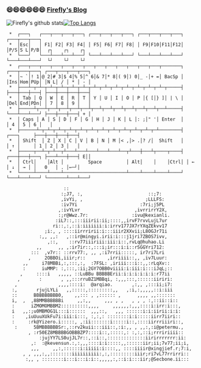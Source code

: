 <!--### Hello world 👋-->

### 😄😄😄😄😄😄 <a href="http://write.blog.csdn.net/https://sourcegraph.com/github.com/Fierygit/notepad/-/blob/README.md" target="_blank">Firefly's Blog</a>

![Firefly's github stats](https://github-readme-stats.vercel.app/api?username=Fierygit&show_icons=true&theme=radical)[![Top Langs](https://github-readme-stats.vercel.app/api/top-langs/?username=Fierygit&layout=compact)](https://github.com/anuraghazra/github-readme-stats)


```
 *  ┌───┐   ┌───┬───┬───┬───┐ ┌───┬───┬───┬───┐ ┌───┬───┬───┬───┐ ┌───┬───┬───┐
 *  │Esc│   │ F1│ F2│ F3│ F4│ │ F5│ F6│ F7│ F8│ │ F9│F10│F11│F12│ │P/S│S L│P/B│  ┌┐    ┌┐    ┌┐
 *  └───┘   └───┴───┴───┴───┘ └───┴───┴───┴───┘ └───┴───┴───┴───┘ └───┴───┴───┘  └┘    └┘    └┘
 *  ┌───┬───┬───┬───┬───┬───┬───┬───┬───┬───┬───┬───┬───┬───────┐ ┌───┬───┬───┐ ┌───┬───┬───┬───┐
 *  │~ `│! 1│@ 2│# 3│$ 4│% 5│^ 6│& 7│* 8│( 9│) 0│_ -│+ =│ BacSp │ │Ins│Hom│PUp│ │N L│ / │ * │ - │
 *  ├───┴─┬─┴─┬─┴─┬─┴─┬─┴─┬─┴─┬─┴─┬─┴─┬─┴─┬─┴─┬─┴─┬─┴─┬─┴─┬─────┤ ├───┼───┼───┤ ├───┼───┼───┼───┤
 *  │ Tab │ Q │ W │ E │ R │ T │ Y │ U │ I │ O │ P │{ [│} ]│ | \ │ │Del│End│PDn│ │ 7 │ 8 │ 9 │   │
 *  ├─────┴┬──┴┬──┴┬──┴┬──┴┬──┴┬──┴┬──┴┬──┴┬──┴┬──┴┬──┴┬──┴─────┤ └───┴───┴───┘ ├───┼───┼───┤ + │
 *  │ Caps │ A │ S │ D │ F │ G │ H │ J │ K │ L │: ;│" '│ Enter  │               │ 4 │ 5 │ 6 │   │
 *  ├──────┴─┬─┴─┬─┴─┬─┴─┬─┴─┬─┴─┬─┴─┬─┴─┬─┴─┬─┴─┬─┴─┬─┴────────┤     ┌───┐     ├───┼───┼───┼───┤
 *  │ Shift  │ Z │ X │ C │ V │ B │ N │ M │< ,│> .│? /│  Shift   │     │ ↑ │     │ 1 │ 2 │ 3 │   │
 *  ├─────┬──┴─┬─┴──┬┴───┴───┴───┴───┴───┴──┬┴───┼───┴┬────┬────┤ ┌───┼───┼───┐ ├───┴───┼───┤ E││
 *  │ Ctrl│    │Alt │         Space         │ Alt│    │    │Ctrl│ │ ← │ ↓ │ → │ │   0   │ . │←─┘│
 *  └─────┴────┴────┴───────────────────────┴────┴────┴────┴────┘ └───┴───┴───┘ └───────┴───┴───┘
```

                         ::
                        :;J7, :,                        ::;7:
                        ,ivYi, ,                       ;LLLFS:
                        :iv7Yi                       :7ri;j5PL
                       ,:ivYLvr                    ,ivrrirrY2X,
                       :;r@Wwz.7r:                :ivu@kexianli.
                      :iL7::,:::iiirii:ii;::::,,irvF7rvvLujL7ur
                     ri::,:,::i:iiiiiii:i:irrv177JX7rYXqZEkvv17
                  ;i:, , ::::iirrririi:i:::iiir2XXvii;L8OGJr71i
                :,, ,,:   ,::ir@mingyi.irii:i:::j1jri7ZBOS7ivv,
                   ,::,    ::rv77iiiriii:iii:i::,rvLq@huhao.Li
               ,,      ,, ,:ir7ir::,:::i;ir:::i:i::rSGGYri712:
             :::  ,v7r:: ::rrv77:, ,, ,:i7rrii:::::, ir7ri7Lri
            ,     2OBBOi,iiir;r::        ,irriiii::,, ,iv7Luur:
          ,,     i78MBBi,:,:::,:,  :7FSL: ,iriii:::i::,,:rLqXv::
          :      iuMMP: :,:::,:ii;2GY7OBB0viiii:i:iii:i:::iJqL;::
         ,     ::::i   ,,,,, ::LuBBu BBBBBErii:i:i:i:i:i:i:r77ii
        ,       :       , ,,:::rruBZ1MBBqi, :,,,:::,::::::iiriri:
       ,               ,,,,::::i:  @arqiao.       ,:,, ,:::ii;i7:
      :,       rjujLYLi   ,,:::::,:::::::::,,   ,:i,:,,,,,::i:iii
      ::      BBBBBBBBB0,    ,,::: , ,:::::: ,      ,,,, ,,:::::::
      i,  ,  ,8BMMBBBBBBi     ,,:,,     ,,, , ,   , , , :,::ii::i::
      :      iZMOMOMBBM2::::::::::,,,,     ,,,,,,:,,,::::i:irr:i:::,
      i   ,,:;u0MBMOG1L:::i::::::  ,,,::,   ,,, ::::::i:i:iirii:i:i:
      :    ,iuUuuXUkFu7i:iii:i:::, :,:,: ::::::::i:i:::::iirr7iiri::
      :     :rk@Yizero.i:::::, ,:ii:::::::i:::::i::,::::iirrriiiri::,
       :      5BMBBBBBBSr:,::rv2kuii:::iii::,:i:,, , ,,:,:i@petermu.,
            , :r50EZ8MBBBBGOBBBZP7::::i::,:::::,: :,:,::i;rrririiii::
                :jujYY7LS0ujJL7r::,::i::,::::::::::::::iirirrrrrrr:ii:
             ,:  :@kevensun.:,:,,,::::i:i:::::,,::::::iir;ii;7v77;ii;i,
             ,,,     ,,:,::::::i:iiiii:i::::,, ::::iiiir@xingjief.r;7:i,
          , , ,,,:,,::::::::iiiiiiiiii:,:,:::::::::iiir;ri7vL77rrirri::
           :,, , ::::::::i:::i:::i:i::,,,,,:,::i:i:::iir;@Secbone.ii::: 


<!--
**Fierygit/Fierygit** is a ✨ _special_ ✨ repository because its `README.md` (this file) appears on your GitHub profile.

Here are some ideas to get you started:

- 🔭 I’m currently working on ...
- 🌱 I’m currently learning ...
- 👯 I’m looking to collaborate on ...
- 🤔 I’m looking for help with ...
- 💬 Ask me about ...
- 📫 How to reach me: ...
- 😄 Pronouns: ...
- ⚡ Fun fact: ...
-->
